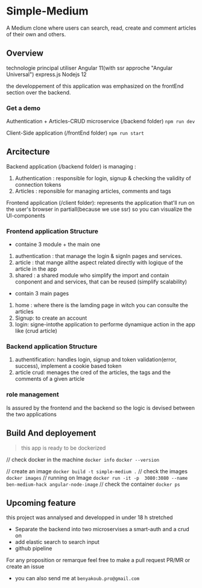 
# Simple-Medium

A Medium clone where users can search, read, create and comment articles of their own and others.

## Overview

technologie principal utiliser
Angular 11(with ssr approche "Angular Universal")
express.js
Nodejs 12

the developpement of this application was emphasized on the frontEnd section over the backend.

### Get a demo

Authentication + Articles-CRUD microservice (/backend folder)
`npm run dev`

Client-Side application (/frontEnd folder)
`npm run start`

## Arcitecture

Backend application (/backend folder) is managing :

1. Authentication : responsible for login, signup & checking the validity of connection tokens
2. Articles : reponsible for managing articles, comments and tags

Frontend application (/client folder): represents the application that'll run on the user's browser in partiall(because we use ssr) so you can visualize the UI-components

### Frontend application Structure

- containe 3 module + the main one

1. authentication : that manage the login & signIn pages and services.
2. article : that mange allthe aspect related directly with logique of the article in the app
3. shared : a shared module who simplify the import and contain conponent and and services, that can be reused (simplify scalability)

- contain 3 main pages

1. home : where there is the lamding page in witch you can consulte the articles
2. Signup: to create an account
3. login: signe-intothe application to performe dynamique action in the app like (crud article) 

### Backend application Structure

1. authentification: handles login, signup and token validation(error, success), implement a cookie based token
2. article crud: menages the cred of the articles, the tags and the comments of a given article

### role management

Is assured by the frontend and the backend so the logic is devised between the two applications

## Build And deployement

> this app is ready to be dockerized

// check docker in the machine
`docker info`
`docker --version`

// create an image
`docker build -t simple-medium .`
// check the images
`docker images`
// running on Image
`docker run -it -p  3080:3080 --name ben-medium-hack angular-node-image`
// check the container
`docker ps`

## Upcoming feature

this project was annalysed and developped in under 18 h stretched

- Separate the backend into two microservises a smart-auth and a crud on
- add elastic search to search input
- github pipeline

For any proposition or remarque feel free to make a pull request PR/MR or create an issue

- you can also send me at `benyakoub.pro@gmail.com`

